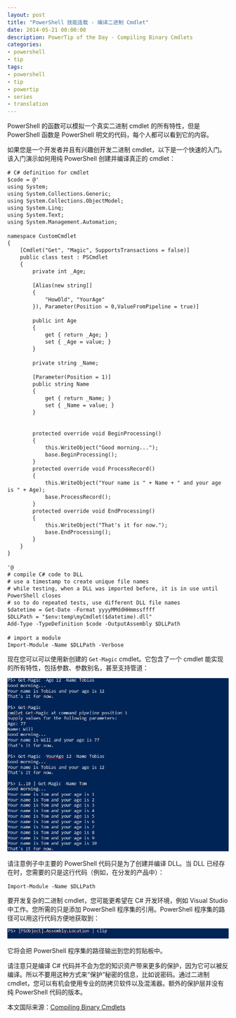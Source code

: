 ```yaml
---
layout: post
title: "PowerShell 技能连载 - 编译二进制 Cmdlet"
date: 2014-05-21 00:00:00
description: PowerTip of the Day - Compiling Binary Cmdlets
categories:
- powershell
- tip
tags:
- powershell
- tip
- powertip
- series
- translation
---
```

PowerShell 的函数可以模拟一个真实二进制 cmdlet 的所有特性，但是 PowerShell 函数是 PowerShell 明文的代码，每个人都可以看到它的内容。

如果您是一个开发者并且有兴趣创开发二进制 cmdlet，以下是一个快速的入门。该入门演示如何用纯 PowerShell 创建并编译真正的 cmdlet：

    # C# definition for cmdlet                
    $code = @'
    using System;
    using System.Collections.Generic;
    using System.Collections.ObjectModel;
    using System.Linq;
    using System.Text;
    using System.Management.Automation;
    
    namespace CustomCmdlet
    {
        [Cmdlet("Get", "Magic", SupportsTransactions = false)]
        public class test : PSCmdlet
        {
            private int _Age;
    
            [Alias(new string[]
            {
                "HowOld", "YourAge"
            }), Parameter(Position = 0,ValueFromPipeline = true)]
            
            public int Age
            {
                get { return _Age; }
                set { _Age = value; }
            }
    
            private string _Name;
    
            [Parameter(Position = 1)]
            public string Name
            {
                get { return _Name; }
                set { _Name = value; }
            }
    
    
            protected override void BeginProcessing()
            {
                this.WriteObject("Good morning...");
                base.BeginProcessing();
            }
            protected override void ProcessRecord()
            {
                this.WriteObject("Your name is " + Name + " and your age is " + Age);
                base.ProcessRecord();
            }
            protected override void EndProcessing()
            {
                this.WriteObject("That's it for now.");
                base.EndProcessing();
            }
        }
    }
    
    '@
    # compile C# code to DLL
    # use a timestamp to create unique file names
    # while testing, when a DLL was imported before, it is in use until PowerShell closes
    # so to do repeated tests, use different DLL file names
    $datetime = Get-Date -Format yyyyMMddHHmmssffff
    $DLLPath = "$env:temp\myCmdlet($datetime).dll"
    Add-Type -TypeDefinition $code -OutputAssembly $DLLPath
    
    # import a module
    Import-Module -Name $DLLPath -Verbose

现在您可以可以使用新创建的 `Get-Magic` cmdlet。它包含了一个 cmdlet 能实现的所有特性，包括参数、参数别名，甚至支持管道：

![](/img/2014-05-21-compiling-binary-cmdlets-001.png)

请注意例子中主要的 PowerShell 代码只是为了创建并编译 DLL。当 DLL 已经存在时，您需要的只是这行代码（例如，在分发的产品中）：

    Import-Module -Name $DLLPath

要开发复杂的二进制 cmdlet，您可能更希望在 C# 开发环境，例如 Visual Studio 中工作。您所需的只是添加 PowerShell 程序集的引用。PowerShell 程序集的路径可以用这行代码方便地获取到：

![](/img/2014-05-21-compiling-binary-cmdlets-002.png)

它将会把 PowerShell 程序集的路径输出到您的剪贴板中。

请注意只是编译 C# 代码并不会为您的知识资产带来更多的保护，因为它可以被反编译。所以不要用这种方式来“保护”秘密的信息，比如说密码。通过二进制 cmdlet，您可以有机会使用专业的防拷贝软件以及混淆器。额外的保护层并没有纯 PowerShell 代码的版本。

<!--more-->
本文国际来源：[Compiling Binary Cmdlets](http://community.idera.com/powershell/powertips/b/tips/posts/compiling-binary-cmdlets)
